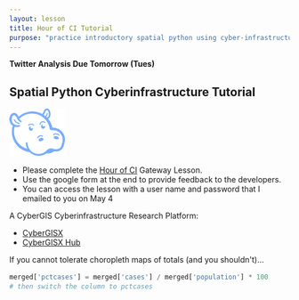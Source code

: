 ```yaml
---
layout: lesson
title: Hour of CI Tutorial
purpose: "practice introductory spatial python using cyber-infrastructure"
---
```


**Twitter Analysis Due Tomorrow (Tues)**

## Spatial Python Cyberinfrastructure Tutorial

<img src="assets/hourofCI.png" width=100>

- Please complete the [Hour of CI](https://www.hourofci.org/) Gateway Lesson.
- Use the google form at the end to provide feedback to the developers.
- You can access the lesson with a user name and password that I emailed to you on May 4

A CyberGIS Cyberinfrastructure Research Platform:
- [CyberGISX](https://cybergis.illinois.edu/)
- [CyberGISX Hub](https://cybergisx.cigi.illinois.edu/hub/login)

If you cannot tolerate choropleth maps of totals (and you shouldn't)...

```python
merged['pctcases'] = merged['cases'] / merged['population'] * 100
# then switch the column to pctcases
```

